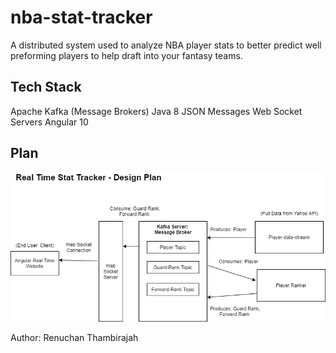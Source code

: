 # nba-stat-tracker

A distributed system used to analyze NBA player stats to better predict well preforming players to help draft into your fantasy teams.


## Tech Stack


Apache Kafka (Message Brokers)
Java 8
JSON Messages
Web Socket Servers
Angular 10

## Plan
![Screenshot](docs/nba-track.png)



Author: Renuchan Thambirajah
